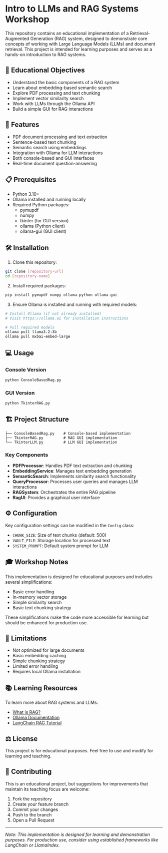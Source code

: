 # Intro to LLMs and RAG Systems Workshop

This repository contains an educational implementation of a Retrieval-Augmented Generation (RAG) system, designed to demonstrate core concepts of working with Large Language Models (LLMs) and document retrieval. This project is intended for learning purposes and serves as a hands-on introduction to RAG systems.

## 🎯 Educational Objectives

- Understand the basic components of a RAG system
- Learn about embedding-based semantic search
- Explore PDF processing and text chunking
- Implement vector similarity search
- Work with LLMs through the Ollama API
- Build a simple GUI for RAG interactions

## 🚀 Features

- PDF document processing and text extraction
- Sentence-based text chunking
- Semantic search using embeddings
- Integration with Ollama for LLM interactions
- Both console-based and GUI interfaces
- Real-time document question-answering

## 📋 Prerequisites

- Python 3.10+
- Ollama installed and running locally
- Required Python packages:
  - pymupdf
  - numpy
  - tkinter (for GUI version)
  - ollama (Python client)
  - ollama-gui (GUI client)

## 🛠️ Installation

1. Clone this repository:
```bash
git clone [repository-url]
cd [repository-name]
```

2. Install required packages:
```bash
pip install pymupdf numpy ollama-python ollama-gui
```

3. Ensure Ollama is installed and running with required models:
```bash
# Install Ollama (if not already installed)
# Visit https://ollama.ai for installation instructions

# Pull required models
ollama pull llama3.2:3b
ollama pull mxbai-embed-large
```

## 💻 Usage

### Console Version
```bash
python ConsoleBasedRag.py
```

### GUI Version
```bash
python TkinterRAG.py
```

## 🏗️ Project Structure

```
├── ConsoleBasedRag.py    # Console-based implementation
├── TkinterRAG.py         # RAG GUI implementation
└── TkinterLLM.py         # LLM GUI implementation 
```

### Key Components

- **PDFProcessor**: Handles PDF text extraction and chunking
- **EmbeddingService**: Manages text embedding generation
- **SemanticSearch**: Implements similarity search functionality
- **QueryProcessor**: Processes user queries and manages LLM interactions
- **RAGSystem**: Orchestrates the entire RAG pipeline
- **RagUI**: Provides a graphical user interface

## ⚙️ Configuration

Key configuration settings can be modified in the `Config` class:
- `CHUNK_SIZE`: Size of text chunks (default: 500)
- `VAULT_FILE`: Storage location for processed text
- `SYSTEM_PROMPT`: Default system prompt for LLM

## 🎓 Workshop Notes

This implementation is designed for educational purposes and includes several simplifications:
- Basic error handling
- In-memory vector storage
- Simple similarity search
- Basic text chunking strategy

These simplifications make the code more accessible for learning but should be enhanced for production use.

## 🚧 Limitations

- Not optimized for large documents
- Basic embedding caching
- Simple chunking strategy
- Limited error handling
- Requires local Ollama installation

## 📚 Learning Resources

To learn more about RAG systems and LLMs:
- [What is RAG?](https://www.pinecone.io/learn/retrieval-augmented-generation/)
- [Ollama Documentation](https://ollama.ai/docs)
- [LangChain RAG Tutorial](https://python.langchain.com/docs/use_cases/question_answering/)

## ⚖️ License

This project is for educational purposes. Feel free to use and modify for learning and teaching.

## 🤝 Contributing

This is an educational project, but suggestions for improvements that maintain its teaching focus are welcome:
1. Fork the repository
2. Create your feature branch
3. Commit your changes
4. Push to the branch
5. Open a Pull Request

---
*Note: This implementation is designed for learning and demonstration purposes. For production use, consider using established frameworks like LangChain or LlamaIndex.*